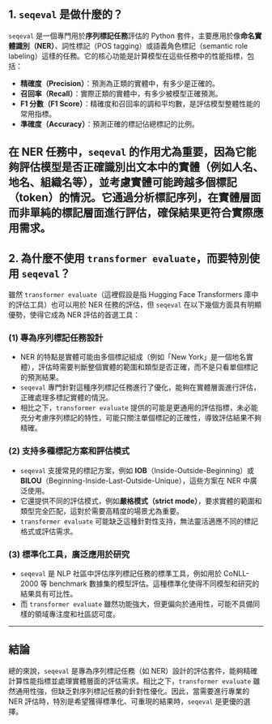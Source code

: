 
## 1. `seqeval` 是做什麼的？


`seqeval` 是一個專門用於**序列標記任務**評估的 Python 套件，主要應用於像**命名實體識別（NER）**、詞性標記（POS tagging）或語義角色標記（semantic role labeling）這樣的任務。它的核心功能是計算模型在這些任務中的性能指標，包括：


- **精確度（Precision）**：預測為正類的實體中，有多少是正確的。
- **召回率（Recall）**：實際正類的實體中，有多少被模型正確預測。
- **F1 分數（F1 Score）**：精確度和召回率的調和平均數，是評估模型整體性能的常用指標。
- **準確度（Accuracy）**：預測正確的標記佔總標記的比例。

在 NER 任務中，`seqeval` 的作用尤為重要，因為它能夠評估模型是否正確識別出文本中的實體（例如人名、地名、組織名等），並考慮實體可能跨越多個標記（token）的情況。它通過分析標記序列，在**實體層面**而非單純的標記層面進行評估，確保結果更符合實際應用需求。
----

## 2. 為什麼不使用 `transformer evaluate`，而要特別使用 `seqeval`？


雖然 `transformer evaluate`（這裡假設是指 Hugging Face Transformers 庫中的評估工具）也可以用於 NER 任務的評估，但 `seqeval` 在以下幾個方面具有明顯優勢，使得它成為 NER 評估的首選工具：

### (1) **專為序列標記任務設計**

- NER 的特點是實體可能由多個標記組成（例如「New York」是一個地名實體），評估時需要判斷整個實體的範圍和類型是否正確，而不是只看單個標記的預測結果。
- `seqeval` 專門針對這種序列標記任務進行了優化，能夠在實體層面進行評估，正確處理多標記實體的情況。
- 相比之下，`transformer evaluate` 提供的可能是更通用的評估指標，未必能充分考慮序列標記的特性，可能只關注單個標記的正確性，導致評估結果不夠精確。

### (2) **支持多種標記方案和評估模式**

- `seqeval` 支援常見的標記方案，例如 **IOB**（Inside-Outside-Beginning）或 **BILOU**（Beginning-Inside-Last-Outside-Unique），這些方案在 NER 中廣泛使用。
- 它還提供不同的評估模式，例如**嚴格模式（strict mode）**，要求實體的範圍和類型完全匹配，這對於需要高精度的場景尤為重要。
- `transformer evaluate` 可能缺乏這種針對性支持，無法靈活適應不同的標記格式或評估需求。

### (3) **標準化工具，廣泛應用於研究**

- `seqeval` 是 NLP 社區中評估序列標記任務的標準工具，例如用於 CoNLL-2000 等 benchmark 數據集的模型評估。這種標準化使得不同模型和研究的結果具有可比性。
- 而 `transformer evaluate` 雖然功能強大，但更偏向於通用性，可能不具備同樣的領域專注度和社區認可度。


----

## 結論


總的來說，`seqeval` 是專為序列標記任務（如 NER）設計的評估套件，能夠精確計算性能指標並處理實體層面的評估需求。相比之下，`transformer evaluate` 雖然通用性強，但缺乏對序列標記任務的針對性優化。因此，當需要進行專業的 NER 評估時，特別是希望獲得標準化、可重現的結果時，`seqeval` 是更優的選擇。
